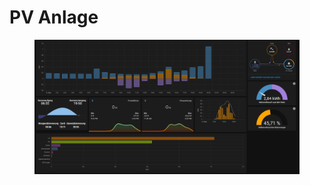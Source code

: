 # PV Anlage

<figure><img src="../../../.gitbook/assets/image (3).png" alt=""><figcaption></figcaption></figure>
